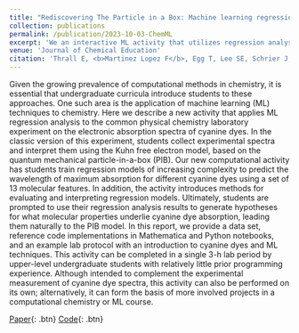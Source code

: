 ```yaml
---
title: "Rediscovering The Particle in a Box: Machine learning regression analysis for hypothesis generation in physical chemistry lab"
collection: publications
permalink: /publication/2023-10-03-ChemML
excerpt: 'We an interactive ML activity that utilizes regression analysis to predict the wavelength of maximum absorption for cyanine dyes. The activity employs a dataset of 13 molecular features to train regression models of increasing complexity. This approach effectively guides students towards the particle-in-a-box (PIB) model, fostering a deeper understanding of the underlying molecular properties that govern cyanine dye absorption.'
venue: 'Journal of Chemical Education'
citation: 'Thrall E, <b>Martinez Lopez F</b>, Egg T, Lee SE, Schrier J, Zhao Y. Rediscovering the particle in a box: Machine learning regression analysis for hypothesis generation in physical chemistry lab. <i>Journal of Chemical Education</i>; 2023, doi: 10.1021/acs.jchemed.3c00765'
---
```

Given the growing prevalence of computational methods in chemistry, it is essential that undergraduate curricula introduce students to these approaches. One such area is the application of machine learning (ML) techniques to chemistry. Here we describe a new activity that applies ML regression analysis to the common physical chemistry laboratory experiment on the electronic absorption spectra of cyanine dyes. In the classic version of this experiment, students collect experimental spectra and interpret them using the Kuhn free electron model, based on the quantum mechanical particle-in-a-box (PIB). Our new computational activity has students train regression models of increasing complexity to predict the wavelength of maximum absorption for different cyanine dyes using a set of 13 molecular features. In addition, the activity introduces methods for evaluating and interpreting regression models. Ultimately, students are prompted to use their regression analysis results to generate hypotheses for what molecular properties underlie cyanine dye absorption, leading them naturally to the PIB model. In this report, we provide a data set, reference code implementations in Mathematica and Python notebooks, and an example lab protocol with an introduction to cyanine dyes and ML techniques. This activity can be completed in a single 3-h lab period by upper-level undergraduate students with relatively little prior programming experience. Although intended to complement the experimental measurement of cyanine dye spectra, this activity can also be performed on its own; alternatively, it can form the basis of more involved projects in a computational chemistry or ML course.

[Paper](https://doi.org/10.1021/acs.jchemed.3c00765){: .btn}
[Code](https://github.com/elizabeththrall/MLforPChem/tree/main/MLcyaninedye){: .btn}


<!-- <b>Recommended citation:</b> Thrall E, <b>Martinez Lopez F</b>, Egg T, Lee SE, Schrier J, Zhao Y. Rediscovering the particle in a box: Machine learning regression analysis for hypothesis generation in physical chemistry lab. ChemRxiv. Cambridge: Cambridge Open Engage; 2023. -->